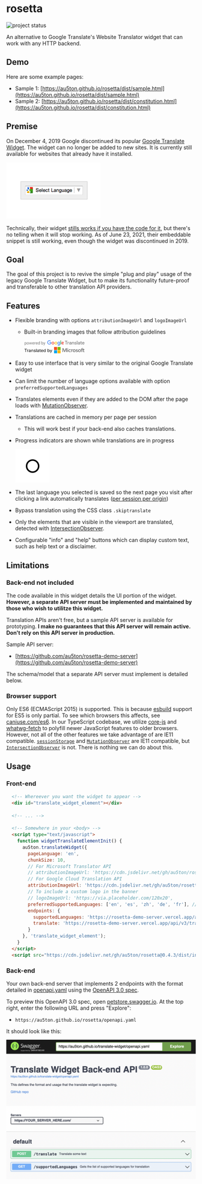 # rosetta

![project status](https://badgen.net/badge/project%20status/in%20development/yellow?icon=github)

An alternative to Google Translate's Website Translator widget that can work with any HTTP backend.

## Demo

Here are some example pages:

- Sample 1: [https://au5ton.github.io/rosetta/dist/sample.html](https://au5ton.github.io/rosetta/dist/sample.html)
- Sample 2: [https://au5ton.github.io/rosetta/dist/constitution.html](https://au5ton.github.io/rosetta/dist/constitution.html)

## Premise

On December 4, 2019 Google discontinued its popular [Google Translate Widget](https://translate.google.com/manager/website/). The widget can no longer be added to new sites. It is currently still available for websites that already have it installed.

![screenshot](img/google_translate_1.png)

Technically, their widget [stills works if you have the code for it](https://www.w3schools.com/howto/howto_google_translate.asp), but there's no telling when it will stop working. As of June 23, 2021, their embeddable snippet is still working, even though the widget was discontinued in 2019.

## Goal

The goal of this project is to revive the simple "plug and play" usage of the legacy Google Translate Widget, but to make its functionality future-proof and transferable to other translation API providers.

## Features

- Flexible branding with options `attributionImageUrl` and `logoImageUrl`
  - Built-in branding images that follow attribution guidelines

    <img src="dist/google-translate.svg" alt="Google Translate" width="160" />
    <br />
    <img src="dist/msft-translator.svg" alt="Microsoft Translator" width="160" />

- Easy to use interface that is very similar to the original Google Translate widget
- Can limit the number of language options available with option `preferredSupportedLanguages`
- Translates elements even if they are added to the DOM after the page loads with [MutationObserver](https://developer.mozilla.org/en-US/docs/Web/API/MutationObserver).
- Translations are cached in memory per page per session
  - This will work best if your back-end also caches translations.
- Progress indicators are shown while translations are in progress

  ![rings](resource/rings.svg)

- The last language you selected is saved so the next page you visit after clicking a link automatically translates ([per session per origin](https://developer.mozilla.org/en-US/docs/Web/API/Window/sessionStorage))
- Bypass translation using the CSS class `.skiptranslate`
- Only the elements that are visible in the viewport are translated, detected with [IntersectionObserver](https://developer.mozilla.org/en-US/docs/Web/API/IntersectionObserver).
- Configurable "info" and "help" buttons which can display custom text, such as help text or a disclaimer.

## Limitations

### Back-end not included

The code available in this widget details the UI portion of the widget. **However, a separate API server must be implemented and maintained by those who wish to utilitze this widget.**

Translation APIs aren't free, but a sample API server is available for prototyping. **I make no guarantees that this API server will remain active. Don't rely on this API server in production.**

Sample API server:
- [https://github.com/au5ton/rosetta-demo-server](https://github.com/au5ton/rosetta-demo-server)

The schema/model that a separate API server must implement is detailed below.

### Browser support

Only ES6 (ECMAScript 2015) is supported. This is because [esbuild](https://github.com/evanw/esbuild/issues/297) support for ES5 is only partial. To see which browsers this affects, see [caniuse.com/es6](https://caniuse.com/es6). In our TypeScript codebase, we utilize [core-js](https://github.com/zloirock/core-js) and [whatwg-fetch](https://github.com/github/fetch) to polyfill newer JavaScript features to older browsers. However, not all of the other features we take advantage of are IE11 compatible. [`sessionStorage`](https://developer.mozilla.org/en-US/docs/Web/API/Window/sessionStorage) and [`MutationObserver`](https://developer.mozilla.org/en-US/docs/Web/API/MutationObserver) are IE11 compatible, but [`IntersectionObserver`](https://developer.mozilla.org/en-US/docs/Web/API/IntersectionObserver) is not. There is nothing we can do about this.

## Usage

### Front-end

```html
  <!-- Whereever you want the widget to appear -->
  <div id="translate_widget_element"></div>

  <!-- ... -->

  <!-- Somewhere in your <body> -->
  <script type="text/javascript">
    function widgetTranslateElementInit() {
      au5ton.translateWidget({
        pageLanguage: 'en',
        chunkSize: 10,
        // For Microsoft Translator API
        // attributionImageUrl: 'https://cdn.jsdelivr.net/gh/au5ton/rosetta@0.4.3/dist/msft-translator.svg',
        // For Google Cloud Translation API
        attributionImageUrl: 'https://cdn.jsdelivr.net/gh/au5ton/rosetta@0.4.3/dist/google-translate.svg',
        // To include a custom logo in the banner
        // logoImageUrl: 'https://via.placeholder.com/120x20',
        preferredSupportedLanguages: ['en', 'es', 'zh', 'de', 'fr'], // or [] to include everything
        endpoints: {
          supportedLanguages: 'https://rosetta-demo-server.vercel.app/api/v3/supportedLanguages',
          translate: 'https://rosetta-demo-server.vercel.app/api/v3/translate'
        }
      }, 'translate_widget_element');
    }
  </script>
  <script src="https://cdn.jsdelivr.net/gh/au5ton/rosetta@0.4.3/dist/index.js" onload="widgetTranslateElementInit()"></script>
```

### Back-end

Your own back-end server that implements 2 endpoints with the format detailed in [openapi.yaml](openapi.yaml) using the [OpenAPI 3.0 spec](https://swagger.io/specification/).

To preview this OpenAPI 3.0 spec, open [petstore.swagger.io](https://petstore.swagger.io/#/). At the top right, enter the following URL and press "Explore":
- `https://au5ton.github.io/rosetta/openapi.yaml`

It should look like this:

![swagger ui](img/swagger_ui.png)

